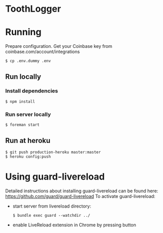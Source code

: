 ToothLogger
===========

# Running
Prepare configuration. Get your Coinbase key from coinbase.com/account/integrations
```
$ cp .env.dummy .env
```
## Run locally

### Install dependencies
```
$ npm install
```

### Run server locally
```
$ foreman start
```

## Run at heroku
```
$ git push production-heroku master:master
$ heroku config:push
```

# Using guard-livereload
Detailed instructions about installing guard-livereload can be found here: https://github.com/guard/guard-livereload
To activate guard-livereload:
  * start server from livereload directory:

    ```
    $ bundle exec guard --watchdir ../
    ```
  * enable LiveReload extension in Chrome by pressing button
